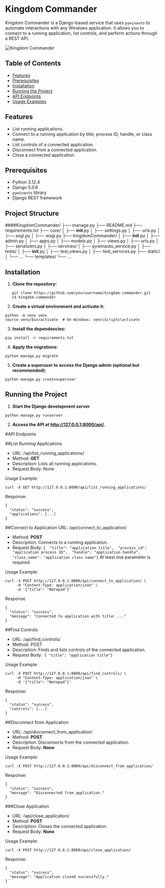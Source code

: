 # Kingdom Commander

Kingdom Commander is a Django-based service that uses `pywinauto` to automate interactions with any Windows application. It allows you to connect to a running application, list controls, and perform actions through a REST API.

![Kingdom Commander](https://i.postimg.cc/Kckc0HfV/DALL-E-2024-06-25-12-16-03-A-bird-s-eye-view-of-a-futuristic-giant-robot-leading-an-ancient-Roman.png?text=Kingdom+Commander+Logo)

## Table of Contents

- [Features](##Features)
- [Prerequisites](##Prerequisites)
- [Installation](##Installation)
- [Running the Project](#Running-the-project)
- [API Endpoints](##Api-endpoints)
- [Usage Examples](##Usage-examples)

## Features

- List running applications.
- Connect to a running application by title, process ID, handle, or class name.
- List controls of a connected application.
- Disconnect from a connected application.
- Close a connected application.


## Prerequisites

- Python 3.12.4
- Django 5.0.6
- `pywinauto` library
- Django REST framework

## Project Structure
####KingdomCommander/
├── manage.py
├── README.md
├── requirements.txt
├── core/
│   ├── __init__.py
│   ├── settings.py
│   ├── urls.py
│   ├── asgi.py
│   ├── wsgi.py
├── kingdomCommander/
│   ├── __init__.py
│   ├── admin.py
│   ├── apps.py
│   ├── models.py
│   ├── views.py
│   ├── urls.py
│   ├── serializers.py
│   ├── services/
│       ├── pywinauto_service.py
│   ├── tests/
│       ├── __init__.py
│       ├── test_views.py
│       ├── test_services.py
├── static/
│   └── ...
└── templates/
    └── ...

## Installation

1. **Clone the repository:**
```
   git clone https://github.com/yourusername/kingdom-commander.git
   cd kingdom-commander
```

2. **Create a virtual environment and activate it:**
```
python -m venv venv
source venv/bin/activate  # On Windows: venv\Scripts\activate
```

3. **Install the dependencies:**
```
pip install -r requirements.txt
```
4. **Apply the migrations:**
```
python manage.py migrate
```
5. **Create a superuser to access the Django admin (optional but recommended):**
```
python manage.py createsuperuser
```

## Running the Project
1. **Start the Django development server**
```
python manage.py runserver
```
2. **Access the API at http://127.0.0.1:8000/api/.**

#API Endpoints

##List Running Applications
- URL: /api/list_running_applications/
- Method: **GET**
- Description: Lists all running applications.
- Request Body: None

Usage Example:
```
curl -X GET http://127.0.0.1:8000/api/list_running_applications/
```
Response:
```
{
  "status": "success",
  "applications": [...]
}
```


##Connect to Application
URL: /api/connect_to_application/
- Method: **POST**
- Description: Connects to a running application.
- Request Body: ```{  "title": "application title",  "process_id": "application process ID",  "handle": "application handle",  "class_name": "application class name"}``` At least one parameter is required.

Usage Example:
```
curl -X POST http://127.0.0.1:8000/api/connect_to_application/ \
     -H "Content-Type: application/json" \
     -d '{"title": "Notepad"}'
```
Response
```
{
  "status": "success",
  "message": "Connected to application with title: ..."
}
```

##Find Controls
- URL: /api/find_controls/
- Method: POST
- Description: Finds and lists controls of the connected application.
- Request Body:``` { "title": "application title"}```

Usage Example:
```
curl -X POST http://127.0.0.1:8000/api/find_controls/ \
     -H "Content-Type: application/json" \
     -d '{"title": "Notepad"}'
```

Response:

```
{
  "status": "success",
  "controls": [...]
}
```
##Disconnect from Application
- URL: /api/disconnect_from_application/
- Method: **POST**
- Description: Disconnects from the connected application.
- Request Body: **None**

Usage Example:
```
curl -X POST http://127.0.0.1:8000/api/disconnect_from_application/
```

Response:
```
{
  "status": "success",
  "message": "Disconnected from application."
}
```

###Close Application
- URL: /api/close_application/
- Method: **POST**
- Description: Closes the connected application.
- Request Body: **None**

Usage Example:
```
curl -X POST http://127.0.0.1:8000/api/close_application/
```

Response:
```
{
  "status": "success",
  "message": "Application closed successfully."
}```
